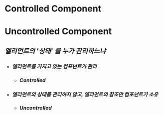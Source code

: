 # Controlled Component

# Uncontrolled Component





## *엘리먼트의 '상태' 를 누가 관리하느냐*

- ### *엘리먼트를 가지고 있는 컴포넌트가 관리*

  - ### *Controlled*

- ### *엘리먼트의 상태를 관리하지 않고, 엘리먼트의 참조만 컴포넌트가 소유*

  - ### *Uncontrolled*

